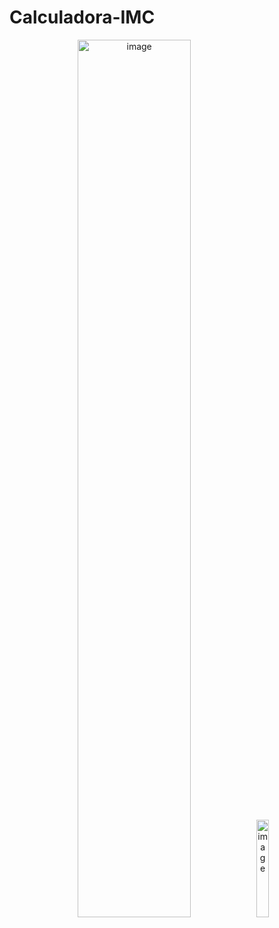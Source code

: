 # Calculadora-IMC

<div align="center">
  
  <img src="https://github.com/user-attachments/assets/b1284e4a-c92e-4710-9e30-1219434911e4" alt="image" style="width: 60%;"/>
  <img src="https://github.com/user-attachments/assets/4b8d8384-87b0-4849-8d9a-194985ade0ed" alt="image" style="width: 20%;"/>
  
</div>

